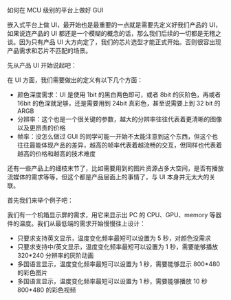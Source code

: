 如何在 MCU 级别的平台上做好 GUI

嵌入式平台上做 UI，最开始也是最重要的一点就是需要先定义好我们产品的 UI，如果说连产品的 UI 都还是一个模糊的概念的话，那么我们后续的一切都是无稽之谈。因为只有产品 UI 大方向定了，我们的芯片选型才能正式开始。否则很容出现产品需求和芯片不匹配的场景。

先从产品 UI 开始说起吧：

在 UI 方面，我们需要做出的定义有以下几个方面：

- 颜色深度需求：UI 是使用 1bit 的黑白两色即可，或者 8bit 的灰阶色，再或者16bit 的色深就足够，还是需要用到 24bit 真彩色，甚至说需要上到 32 bit 的 ARGB
- 分辨率：这个也是一个很关键的参数，越大的分辨率往往代表着更清晰的图像以及更昂贵的价格
- 帧率：没怎么做过 GUI 的同学可能一开始不太能注意到这个东西，但这个也往往最能体现产品的差异，越高的帧率代表着越流畅的交互，但同样也代表着越高的价格和越高的技术难度

还有一些产品上的细枝末节了，比如需要用到的图片资源占多大空间，是否有播放流媒体的需求等等，但这个都是产品层面上的事情了，与 UI 本身并无太大的关联。

首先我们来举个例子吧：

我们有一个机箱显示屏的需求，用它来显示出 PC 的 CPU、GPU、memory 等器件的温度。我们从最低端的需求开始慢慢往上设计：

- 只要求支持英文显示，温度变化频率最短可以设置为 5 秒，对颜色没需求
- 只要求支持中/英文显示，温度变化频率最短可以设置为 1 秒，需要能够播放 320*240 分辨率的灰阶动画
- 多国语言显示，温度变化频率最短可以设置为 1 秒，需要能够显示 800*480 的彩色图片
- 多国语言显示，温度变化频率最短可以设置为 1 秒，需要能够播放 10 秒 800*480 的彩色视频

